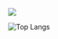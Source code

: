 <!--### Hi there 👋-->

<!--
**byboyounglee/byboyounglee** is a ✨ _special_ ✨ repository because its `README.md` (this file) appears on your GitHub profile.

Here are some ideas to get you started:

- 🔭 I’m currently working on ...
- 🌱 I’m currently learning ...
- 👯 I’m looking to collaborate on ...
- 🤔 I’m looking for help with ...
- 💬 Ask me about ...
- 📫 How to reach me: ...
- 😄 Pronouns: ...
- ⚡ Fun fact: ...
-->

<!--헤더 생성-->
<img src="https://capsule-render.vercel.app/api?type=transparent&height=300&section=header&text=Welcome%20to-nl-Boyoung's%20GITHUB&fontSize=70" />

<!--사용 언어 나옴-->
![Top Langs](https://github-readme-stats.vercel.app/api/top-langs/?username=byboyounglee&layout=dark)

